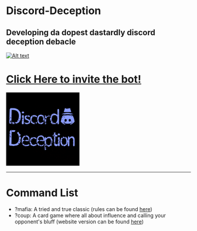 # Discord-Deception
Developing da dopest dastardly discord deception debacle
---
[![Alt text](https://img.youtube.com/vi/ps9Z81-WMVs/0.jpg)](https://www.youtube.com/watch?v=ps9Z81-WMVs)

# [Click Here to invite the bot!](https://discord.com/api/oauth2/authorize?client_id=715691202535620712&permissions=8&scope=bot "Invite the Bot!")

<img src="/images/Logo4.png" alt="Banner" width="200" height="200">

---
# Command List
- ?mafia: A tried and true classic (rules can be found [here](http://org.ntnu.no/mafia/))
- ?coup: A card game where all about influence and calling your opponent's bluff (website version can be found [here](https://coup.thebrown.net/))
